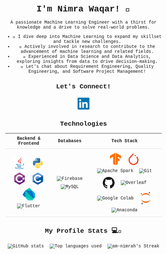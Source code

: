 <!DOCTYPE html>
<html lang="en">
<head>
  <meta charset="UTF-8">
  <meta name="viewport" content="width=device-width, initial-scale=1.0">
  <title>Nimra Waqar's README</title>
  <style>
    /* Apply a consistent, fixed-width font */
    body {
      font-family: 'Courier New', Courier, monospace;
      text-align: center;
    }

    /* Styling for section headers */
    h1, h2 {
      color: #333;
    }

    /* Styling for icons and images */
    img {
      vertical-align: middle;
      margin: 5px;
    }

    /* Styling for tables */
    table {
      width: 100%;
      border-collapse: collapse;
      margin-bottom: 20px;
    }

    th, td {
      padding: 8px;
      text-align: center;
      border-bottom: 1px solid #ddd;
    }

    /* Responsive layout for smaller screens */
    @media (max-width: 600px) {
      table {
        font-size: 12px;
      }
      img {
        width: 30px;
        height: 30px;
      }
    }
  </style>
</head>
<body>
  <h1>I'm Nimra Waqar! 👋</h1>
  <p>A passionate Machine Learning Engineer with a thirst for knowledge and a drive to solve real-world problems.</p>
  <ul>
    <li>🔭 I dive deep into Machine Learning to expand my skillset and tackle new challenges.</li>
    <li>🌱 Actively involved in research to contribute to the advancement of machine learning and related fields.</li>
    <li>💼 Experienced in Data Science and Data Analytics, exploring insights from data to drive decision-making.</li>
    <li>💬 Let's chat about Requirement Engineering, Quality Engineering, and Software Project Management!</li>
  </ul>

  <h2>Let's Connect!</h2>
  <a href="https://www.linkedin.com/in/nimrahwaqar/" target="_blank">
    <img src="https://raw.githubusercontent.com/devicons/devicon/master/icons/linkedin/linkedin-original.svg" alt="LinkedIn" width="40" height="40">
  </a>

  <h2>Technologies</h2>
  <table>
    <tr>
      <th>Backend & Frontend</th>
      <th>Databases</th>
      <th>Tech Stack</th>
    </tr>
    <tr>
      <td>
        <img src="https://raw.githubusercontent.com/devicons/devicon/master/icons/java/java-original.svg" alt="Java" width="40" height="40">
        <img src="https://raw.githubusercontent.com/devicons/devicon/master/icons/python/python-original.svg" alt="Python" width="40" height="40">
        <img src="https://raw.githubusercontent.com/devicons/devicon/master/icons/csharp/csharp-original.svg" alt="C#" width="40" height="40">
        <img src="https://raw.githubusercontent.com/devicons/devicon/master/icons/c/c-original.svg" alt="C" width="40" height="40">
        <img src="https://raw.githubusercontent.com/devicons/devicon/master/icons/dart/dart-original.svg" alt="Dart" width="40" height="40">
        <img src="https://www.vectorlogo.zone/logos/flutterio/flutterio-icon.svg" alt="Flutter" width="40" height="40">
      </td>
      <td>
        <img src="https://www.vectorlogo.zone/logos/firebase/firebase-icon.svg" alt="Firebase" width="40" height="40">
        <img src="https://www.mysql.com/common/logos/powered-by-mysql-88x31.png" alt="MySQL" width="40" height="40">
      </td>
      <td>
        <img src="https://raw.githubusercontent.com/devicons/devicon/master/icons/tensorflow/tensorflow-original.svg" alt="TensorFlow" width="40" height="40">
        <img src="https://raw.githubusercontent.com/devicons/devicon/master/icons/pytorch/pytorch-original.svg" alt="PyTorch" width="40" height="40">
        <img src="https://www.vectorlogo.zone/logos/apache_spark/apache_spark-icon.svg" alt="Apache Spark" width="40" height="40">
        <img src="https://www.vectorlogo.zone/logos/git-scm/git-scm-icon.svg" alt="Git" width="40" height="40">
        <img src="https://raw.githubusercontent.com/devicons/devicon/master/icons/github/github-original.svg" alt="GitHub" width="40" height="40">
        <img src="https://images.ctfassets.net/nrgyaltdicpt/7JpfH23FzfZFgN8HwMdqvj/e41e6454e1acf35d42a9eef32be748a4/ologo_square_bw.png" alt="Overleaf" width="40" height="40">
        <img src="https://colab.research.google.com/img/colab_favicon_256px.png" alt="Google Colab" width="40" height="40">
        <img src="https://raw.githubusercontent.com/devicons/devicon/master/icons/jupyter/jupyter-original.svg" alt="Jupyter Notebook" width="40" height="40">
        <img src="https://upload.wikimedia.org/wikipedia/en/c/cd/Anaconda_Logo.png" alt="Anaconda" width="40" height="40">
      </td>
    </tr>
  </table>

  <h2>My Profile Stats 💻👀</h2>
  <div>
    <img src="https://github-readme-stats.vercel.app/api?username=am-nimrah&show_icons=true&theme=tokyonight" alt="GitHub stats">
    <img src="https://github-readme-stats.vercel.app/api/top-langs/?username=am-nimrah&langs_count=8&layout=compact&theme=tokyonight&exclude_repo=github-readme-stats,am-nimrah.github.io&&hide=Cython,C,PowerShell,CMake,Shell" alt="Top languages used">
    <img alt="am-nimrah's Streak" src="https://github-readme-streak-stats.herokuapp.com/?user=am-nimrah&theme=tokyonight">
  </div>
</body>
</html>
